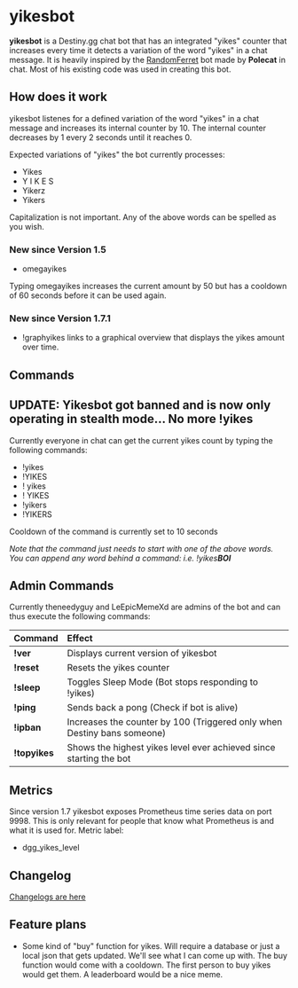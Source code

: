 # yikesbot

**yikesbot** is a Destiny.gg chat bot that has an integrated "yikes" counter that increases every time it detects a variation of the word "yikes" in a chat message. It is heavily inspired by the [RandomFerret](https://github.com/voloshink/FerretBot) bot made by **Polecat** in chat. Most of his existing code was used in creating this bot.

## How does it work

yikesbot listenes for a defined variation of the word "yikes" in a chat message and increases its internal counter by 10. The internal counter decreases by 1 every 2 seconds until it reaches 0.

Expected variations of "yikes" the bot currently processes:


- Yikes
- Y I K E S
- Yikerz
- Yikers

Capitalization is not important. Any of the above words can be spelled as you wish.

### New since Version 1.5

- omegayikes

Typing omegayikes increases the current amount by 50 but has a cooldown of 60 seconds before it can be used again.

### New since Version 1.7.1

- !graphyikes links to a graphical overview that displays the yikes amount over time.

## Commands

## **UPDATE**: Yikesbot got banned and is now only operating in stealth mode... No more !yikes

Currently everyone in chat can get the current yikes count by typing the following commands:

- !yikes
- !YIKES
- ! yikes
- ! YIKES
- !yikers
- !YIKERS

Cooldown of the command is currently set to 10 seconds

*Note that the command just needs to start with one of the above words. You can append any word behind a command: i.e. !yikes**BOI***

## Admin Commands

Currently theneedyguy and LeEpicMemeXd are admins of the bot and can thus execute the following commands:

| Command         | Effect                                                                  |
| ----------      |:----------------------------------------------------------------------- |
| **!ver**        | Displays current version of yikesbot                                    |
| **!reset**      | Resets the yikes counter                                                |
| **!sleep**      | Toggles Sleep Mode (Bot stops responding to !yikes)                     |
| **!ping**       | Sends back a pong (Check if bot is alive)                               |
| **!ipban**      | Increases the counter by 100 (Triggered only when Destiny bans someone) |
| **!topyikes**   | Shows the highest yikes level ever achieved since starting the bot      |

## Metrics

Since version 1.7 yikesbot exposes Prometheus time series data on port 9998. This is only relevant for people that know what Prometheus is and what it is used for.
Metric label:

- dgg_yikes_level

## Changelog

[Changelogs are here](https://github.com/theneedyguy/yikesbot/blob/master/CHANGELOG.md)

## Feature plans

- Some kind of "buy" function for yikes. Will require a database or just a local json that gets updated. We'll see what I can come up with.
The buy function would come with a cooldown. The first person to buy yikes would get them. A leaderboard would be a nice meme.
